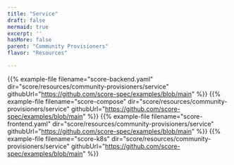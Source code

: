 ```yaml
---
title: "Service"
draft: false
mermaid: true
excerpt: ''
hasMore: false
parent: "Community Provisioners"
flavor: "Resources"

---
```




{{% example-file filename="score-backend.yaml" dir="score/resources/community-provisioners/service" githubUrl="https://github.com/score-spec/examples/blob/main" %}}
{{% example-file filename="score-compose" dir="score/resources/community-provisioners/service" githubUrl="https://github.com/score-spec/examples/blob/main" %}}
{{% example-file filename="score-frontend.yaml" dir="score/resources/community-provisioners/service" githubUrl="https://github.com/score-spec/examples/blob/main" %}}
{{% example-file filename="score-k8s" dir="score/resources/community-provisioners/service" githubUrl="https://github.com/score-spec/examples/blob/main" %}}
